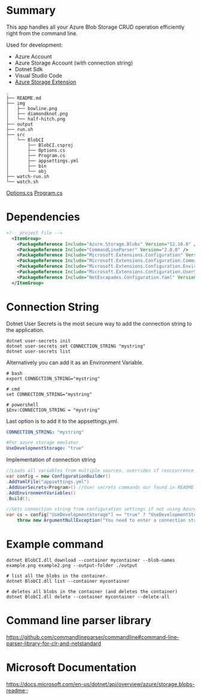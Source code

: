 # Summary
This app handles all your Azure Blob Storage CRUD operation efficiently right from the command line.

Used for development:
- Azure Account
- Azure Storage Account (with connection string)
- Dotnet Sdk
- Visual Studio Code
- [Azure Storage Extension](https://marketplace.visualstudio.com/items?itemName=ms-azuretools.vscode-azurestorage)


```
.
├── README.md
├── img
│   ├── bowline.png
│   ├── diamondknot.png
│   └── half-hitch.png
├── output
├── run.sh
├── src
│   └── BlobCI
│       ├── BlobCI.csproj
│       ├── Options.cs
│       ├── Program.cs
│       ├── appsettings.yml
│       ├── bin
│       └── obj
├── watch-run.sh
└── watch.sh
```
[Options.cs](https://github.com/RobinAxelsson/ConsoleBlobApp/blob/master/src/BlobCI/Options.cs)
[Program.cs](https://github.com/RobinAxelsson/ConsoleBlobApp/blob/master/src/BlobCI/Program.cs)

# Dependencies
```xml
<!-- project file -->
  <ItemGroup>
    <PackageReference Include="Azure.Storage.Blobs" Version="12.10.0" />
    <PackageReference Include="CommandLineParser" Version="2.8.0" />
    <PackageReference Include="Microsoft.Extensions.Configuration" Version="5.0.0" />
    <PackageReference Include="Microsoft.Extensions.Configuration.CommandLine" Version="5.0.0" />
    <PackageReference Include="Microsoft.Extensions.Configuration.EnvironmentVariables" Version="5.0.0" />
    <PackageReference Include="Microsoft.Extensions.Configuration.UserSecrets" Version="5.0.0" />
    <PackageReference Include="NetEscapades.Configuration.Yaml" Version="2.1.0" />
  </ItemGroup>
```

# Connection String
Dotnet User Secrets is the most secure way to add the connection string to the application.
```shell
dotnet user-secrets init
dotnet user-secrets set CONNECTION_STRING "mystring"
dotnet user-secrets list
```
Alternatively you can add it as an Environment Variable.
```script
# bash
export CONNECTION_STRING="mystring"

# cmd
set CONNECTION_STRING="mystring"

# powershell
$Env:CONNECTION_STRING = "mystring"
```
Last option is to add it to the appsettings.yml.
```yaml
CONNECTION_STRING: "mystring"

#For azure storage emulator
UseDevelopmentStorage: "true"
```

Implementation of connection string
```csharp
//Loads all variables from multiple sources, overrides if reoccurrence.
var config = new ConfigurationBuilder()
.AddYamlFile("appsettings.yml")
.AddUserSecrets<Program>() //User secrets commands our found in README.md
.AddEnvironmentVariables()
.Build();

//Sets connection string from configuration settings if not using Azure Emulator Storage.
var cs = config["UseDevelopmentStorage"] == "true" ? "UseDevelopmentStorage=true;" : config["CONNECTION_STRING"] ??
    throw new ArgumentNullException("You need to enter a connection string");

```

# Example command
```shell
dotnet BlobCI.dll download --container mycontainer --blob-names example.png example2.png --output-folder ./output

# list all the blobs in the container.
dotnet BlobCI.dll list --container mycontainer

# deletes all blobs in the container (and deletes the container)
dotnet BlobCI.dll delete --container mycontainer --delete-all
```
# Command line parser library
https://github.com/commandlineparser/commandline#command-line-parser-library-for-clr-and-netstandard

# Microsoft Documentation
https://docs.microsoft.com/en-us/dotnet/api/overview/azure/storage.blobs-readme;;
